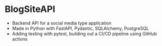 # BlogSiteAPI
- Backend API for a social media type application 
- Made in Python with FastAPI, Pydantic, SQLAlchemy, PostgreSQL
- Adding testing with pytest, building out a CI/CD pipeline using GitHub actions

